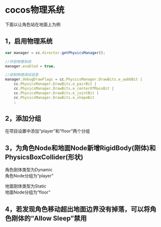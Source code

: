 # cocos物理系统

下面以让角色站在地面上为例

## 1，启用物理系统

```javascript
var manager = cc.director.getPhysicsManager();

//开启物理系统
manager.enabled = true;

//绘制物理调试信息
manager.debugDrawFlags = cc.PhysicsManager.DrawBits.e_aabbBit |
    cc.PhysicsManager.DrawBits.e_pairBit |
    cc.PhysicsManager.DrawBits.e_centerOfMassBit |
    cc.PhysicsManager.DrawBits.e_jointBit |
    cc.PhysicsManager.DrawBits.e_shapeBit
    ;
```

## 2，添加分组

在项目设置中添加“player”和“floor”两个分组

## 3，为角色Node和地面Node新增RigidBody\(刚体\)和PhysicsBoxCollider\(形状\)

角色刚体类型为Dynamic  
角色Node分组为“player”

地面刚体类型为Static  
地面Node分组为“floor”

## 4，若发现角色移动超出地面边界没有掉落，可以将角色刚体的“Allow Sleep”禁用

